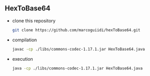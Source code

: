 ## HexToBase64
- clone this repository
    ```bash
    git clone https://github.com/marcoguiidi/hexToBase64.git
    ```
- compilation
    ```bash
    javac -cp ./libs/commons-codec-1.17.1.jar HexToBase64.java
    ```
- execution
    ```bash
    java -cp ./libs/commons-codec-1.17.1.jar HexToBase64.java
    ````
